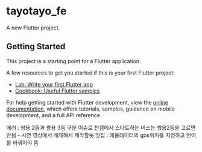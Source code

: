 # tayotayo_fe

A new Flutter project.

## Getting Started

This project is a starting point for a Flutter application.

A few resources to get you started if this is your first Flutter project:

- [Lab: Write your first Flutter app](https://docs.flutter.dev/get-started/codelab)
- [Cookbook: Useful Flutter samples](https://docs.flutter.dev/cookbook)

For help getting started with Flutter development, view the
[online documentation](https://docs.flutter.dev/), which offers tutorials,
samples, guidance on mobile development, and a full API reference.

에러 : 쌍용 2동과 쌍용 3동 구분 이슈로 천캠에서 스타트하는 버스는 쌍용2동을 고르면 안됨 - 시연 영상에서 배제해서 제작할듯
맛집 : 에뮬레이터의 gps위치를 지정하고 언어를 바꿔어야 뜸
